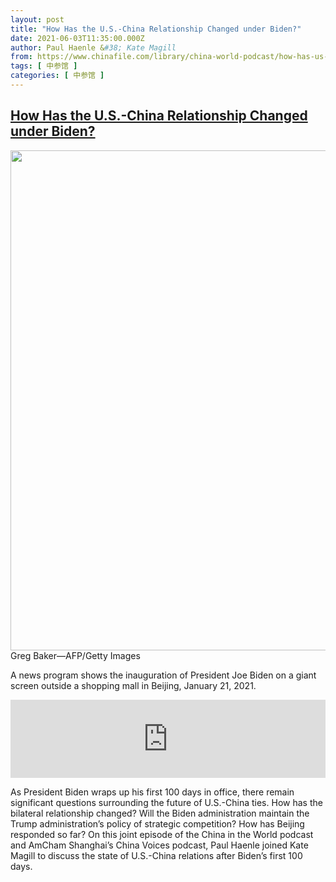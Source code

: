 ```yaml
---
layout: post
title: "How Has the U.S.-China Relationship Changed under Biden?"
date: 2021-06-03T11:35:00.000Z
author: Paul Haenle &#38; Kate Magill
from: https://www.chinafile.com/library/china-world-podcast/how-has-us-china-relationship-changed-under-biden
tags: [ 中参馆 ]
categories: [ 中参馆 ]
---
```

<!--1622720100000-->
[How Has the U.S.-China Relationship Changed under Biden?](https://www.chinafile.com/library/china-world-podcast/how-has-us-china-relationship-changed-under-biden)
------

<div>
<div class="view view-featured-photo view-id-featured_photo view-display-id-panel_pane_1 visual-box view-dom-id-531feb04ea21a45b905c29b32befe2be">                  <div class="content view-content">        <div class="views-row views-row-1">        <div class="views-field views-field-field-common-featured-photo">        <div class="field-content"><a href="https://www.chinafile.com/sites/default/files/assets/images/article/featured/gettyimages-1230711224.jpeg" title="How Has the U.S.-China Relationship Changed under Biden?" class="colorbox" data-colorbox-gallery="gallery-node-53236-1ixMJhtwOds" data-cbox-img-attrs="{"title": "", "alt": ""}"><img src="https://www.chinafile.com/sites/default/files/styles/large/public/assets/images/article/featured/gettyimages-1230711224.jpeg?itok=GbbPivJH" width="1200" height="800" alt title referrerpolicy="no-referrer"></a></div>  </div>    <div>        <div class="photo-credit">Greg Baker—AFP/Getty Images</div>  </div>    <div>        <div class="photo-caption"><p>A news program shows the inauguration of President Joe Biden on a giant screen outside a shopping mall in Beijing, January 21, 2021.</p></div>  </div>  </div>    </div>            </div>            <div class="content">    <div class="field field-name-field-soundcloud-url field-type-soundcloud field-label-hidden">                      <iframe width="100%" height="125" scrolling="no" frameborder="no" src="https://w.soundcloud.com/player/?visual=false&url=https%3A%2F%2Fapi.soundcloud.com%2Ftracks%2F1039449310&show_artwork=true&auto_play=false&show_playcount=true&color=dd2f26"></iframe>            </div><div class="field field-name-body field-type-text-with-summary field-label-hidden">      <p>As President Biden wraps up his first 100 days in office, there remain significant questions surrounding the future of U.S.-China ties. How has the bilateral relationship changed? Will the Biden administration maintain the Trump administration’s policy of strategic competition? How has Beijing responded so far? On this joint episode of the China in the World podcast and AmCham Shanghai’s China Voices podcast, Paul Haenle joined Kate Magill to discuss the state of U.S.-China relations after Biden’s first 100 days.<span class="cube"></span></p>  </div>  </div>
</div>
